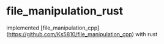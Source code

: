 # file_manipulation_rust
implemented [file_manipulation_cpp]
(https://github.com/Ks5810/file_manipulation_cpp) with rust
